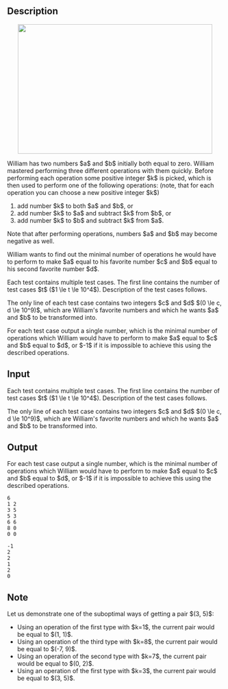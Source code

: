 ## Description

<div><center> <img class="tex-graphics" height="302px" src="file://TnpVeAQf.png" style="max-width: 100.0%;max-height: 100.0%;" width="454px"> </center><p>William has two numbers $a$ and $b$ initially both equal to <span class="tex-font-style-bf">zero</span>. William mastered performing three different operations with them quickly. Before performing each operation some positive integer $k$ is picked, which is then used to perform one of the following operations: (note, that for each operation you can choose a <span class="tex-font-style-bf">new</span> positive integer $k$)</p><ol> <li> add number $k$ to both $a$ and $b$, or </li><li> add number $k$ to $a$ and subtract $k$ from $b$, or </li><li> add number $k$ to $b$ and subtract $k$ from $a$. </li></ol><p>Note that after performing operations, numbers $a$ and $b$ may become negative as well.</p><p>William wants to find out the minimal number of operations he would have to perform to make $a$ equal to his favorite number $c$ and $b$ equal to his second favorite number $d$.</p></div><div class="input-specification"><p>Each test contains multiple test cases. The first line contains the number of test cases $t$ ($1 \le t \le 10^4$). Description of the test cases follows.</p><p>The only line of each test case contains two integers $c$ and $d$ $(0 \le c, d \le 10^9)$, which are William's favorite numbers and which he wants $a$ and $b$ to be transformed into.</p></div><div class="output-specification"><p>For each test case output a single number, which is the minimal number of operations which William would have to perform to make $a$ equal to $c$ and $b$ equal to $d$, or $-1$ if it is impossible to achieve this using the described operations.</p></div>

## Input

<p>Each test contains multiple test cases. The first line contains the number of test cases $t$ ($1 \le t \le 10^4$). Description of the test cases follows.</p><p>The only line of each test case contains two integers $c$ and $d$ $(0 \le c, d \le 10^9)$, which are William's favorite numbers and which he wants $a$ and $b$ to be transformed into.</p>

## Output

<p>For each test case output a single number, which is the minimal number of operations which William would have to perform to make $a$ equal to $c$ and $b$ equal to $d$, or $-1$ if it is impossible to achieve this using the described operations.</p>





```input1
6
1 2
3 5
5 3
6 6
8 0
0 0
```




```output1
-1
2
2
1
2
0
```



## Note

<p>Let us demonstrate one of the suboptimal ways of getting a pair $(3, 5)$:</p><ul> <li> Using an operation of the first type with $k=1$, the current pair would be equal to $(1, 1)$. </li><li> Using an operation of the third type with $k=8$, the current pair would be equal to $(-7, 9)$. </li><li> Using an operation of the second type with $k=7$, the current pair would be equal to $(0, 2)$. </li><li> Using an operation of the first type with $k=3$, the current pair would be equal to $(3, 5)$. </li></ul>
